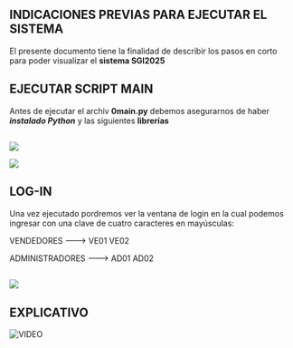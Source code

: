 
## INDICACIONES PREVIAS PARA EJECUTAR EL SISTEMA


El presente documento tiene la finalidad de describir los pasos en corto para poder visualizar el **sistema SGI2025**
## EJECUTAR SCRIPT MAIN

Antes de ejecutar el archiv **0main.py** debemos asegurarnos de haber ***instalado Python*** y las siguientes **librerías**
## 

![](https://cdn.glitch.global/9dafd543-5a50-43b1-a036-762c9cb807d4/104.png?v=1750858889902)

![](https://cdn.glitch.global/9dafd543-5a50-43b1-a036-762c9cb807d4/107.png?v=1750859107395)

## LOG-IN
Una vez ejecutado pordremos ver la ventana de login en la cual podemos ingresar con una clave de cuatro caracteres en mayúsculas:

VENDEDORES      ---> VE01 VE02

ADMINISTRADORES ---> AD01 AD02

## 

![](https://cdn.glitch.global/9dafd543-5a50-43b1-a036-762c9cb807d4/109.png?v=1750859563481)

## EXPLICATIVO

![VIDEO](https://drive.google.com/file/d/1_IfLHclqUuGrNxcJQA5gYGnPuFcSO3i8/view?usp=sharing)

